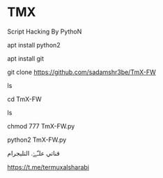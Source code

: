 # TMX
Script Hacking By PythoN

apt install python2 

apt install git 

git clone https://github.com/sadamshr3be/TmX-FW 

ls 

cd TmX-FW 

ls 

chmod 777 TmX-FW.py 

python2 TmX-FW.py

قناتي علـّۓ. التليجرام

https://t.me/termuxalsharabi
